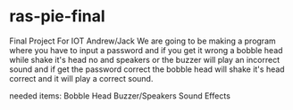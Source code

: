 # ras-pie-final
Final Project For IOT Andrew/Jack
We are going to be making a program where you have to input a password and if you get it wrong a bobble head while shake it's head no and speakers or the buzzer will play an incorrect sound and if get the password correct the bobble head will shake it's head correct and it will play a correct sound.

needed items:
    Bobble Head
    Buzzer/Speakers
    Sound Effects
    